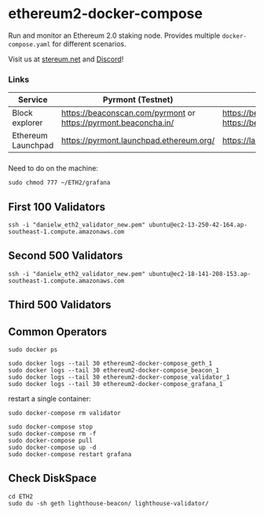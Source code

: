 # ethereum2-docker-compose

Run and monitor an Ethereum 2.0 staking node. Provides multiple `docker-compose.yaml` for different scenarios.

Visit us at [stereum.net](https://stereum.net/) and [Discord](https://discord.gg/8Znj8K6GjN)!

### Links
Service | Pyrmont (Testnet) | Mainnet
--------|-------------------|---------
Block explorer | https://beaconscan.com/pyrmont or https://pyrmont.beaconcha.in/ | https://beaconscan.com/ or https://beaconcha.in/
Ethereum Launchpad | https://pyrmont.launchpad.ethereum.org/ | https://launchpad.ethereum.org/

###
Need to do on the machine:

```
sudo chmod 777 ~/ETH2/grafana
```

## First 100 Validators
```
ssh -i "danielw_eth2_validator_new.pem" ubuntu@ec2-13-250-42-164.ap-southeast-1.compute.amazonaws.com

```

## Second 500 Validators

```
ssh -i "danielw_eth2_validator_new.pem" ubuntu@ec2-18-141-208-153.ap-southeast-1.compute.amazonaws.com
```


## Third 500 Validators

## Common Operators

```
sudo docker ps

sudo docker logs --tail 30 ethereum2-docker-compose_geth_1
sudo docker logs --tail 30 ethereum2-docker-compose_beacon_1
sudo docker logs --tail 30 ethereum2-docker-compose_validator_1
sudo docker logs --tail 30 ethereum2-docker-compose_grafana_1
```
restart a single container:

```
sudo docker-compose rm validator

sudo docker-compose stop
sudo docker-compose rm -f
sudo docker-compose pull
sudo docker-compose up -d
sudo docker-compose restart grafana
```

## Check DiskSpace

```
cd ETH2
sudo du -sh geth lighthouse-beacon/ lighthouse-validator/
```